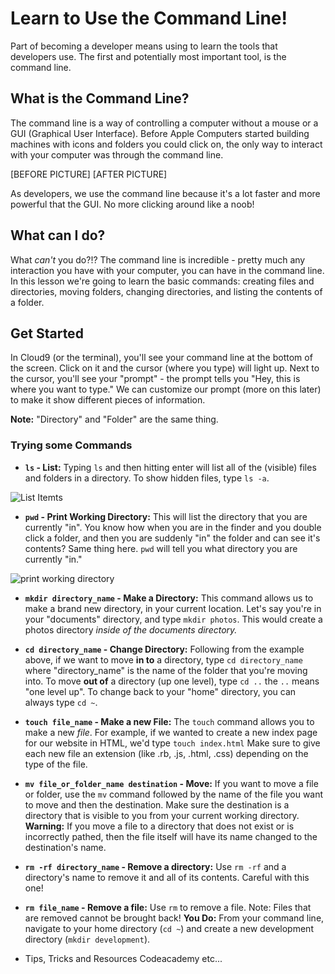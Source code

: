 # Learn to Use the Command Line!
Part of becoming a developer means using to learn the tools that developers use. The first and potentially most important tool, is the command line.

## What is the Command Line?
The command line is a way of controlling a computer without a mouse or a GUI (Graphical User Interface). Before Apple Computers started building machines with icons and folders you could click on, the only way to interact with your computer was through the command line.

[BEFORE PICTURE] [AFTER PICTURE]

As developers, we use the command line because it's a lot faster and more powerful that the GUI. No more clicking around like a noob!

## What can I do?
What *can't* you do?!? The command line is incredible - pretty much any interaction you have with your computer, you can have in the command line. In this lesson we're going to learn the basic commands: creating files and directories, moving folders, changing directories, and listing the contents of a folder.

## Get Started
In Cloud9 (or the terminal), you'll see your command line at the bottom of the screen. Click on it and the cursor (where you type) will light up. Next to the cursor, you'll see your "prompt" - the prompt tells you "Hey, this is where you want to type." We can customize our prompt (more on this later) to make it show different pieces of information.

**Note:** "Directory" and "Folder" are the same thing.

### Trying some Commands
+ **`ls` - List:** Typing `ls` and then hitting enter will list all of the (visible) files and folders in a directory. To show hidden files, type `ls -a`.

![List Itemts](https://s3.amazonaws.com/upperline/curriculum-assets/command-line/1+ls+.gif)

+ **`pwd` - Print Working Directory:** This will list the directory that you are currently "in". You know how when you are in the finder and you double click a folder, and then you are suddenly "in" the folder and can see it's contents? Same thing here. `pwd` will tell you what directory you are currently "in."

![print working directory](https://s3.amazonaws.com/upperline/curriculum-assets/command-line/2+pwd.gif)

+ **`mkdir directory_name` - Make a Directory:** This command allows us to make a brand new directory, in your current location. Let's say you're in your "documents" directory, and type `mkdir photos`. This would create a photos directory *inside of the documents directory.*
+ **`cd directory_name` - Change Directory:** Following from the example above, if we want to move **in to** a directory, type `cd directory_name` where "directory_name" is the name of the folder that you're moving into. To move **out of** a directory (up one level), type `cd ..` the `..` means "one level up". To change back to your "home" directory, you can always type `cd ~`.
+ **`touch file_name` - Make a new File:** The `touch` command allows you to make a new *file*. For example, if we wanted to create a new index page for our website in HTML, we'd type `touch index.html` Make sure to give each new file an extension (like .rb, .js, .html, .css) depending on the type of the file.
+ **`mv file_or_folder_name destination` - Move:** If you want to move a file or folder, use the `mv` command followed by the name of the file you want to move and then the destination. Make sure the destination is a directory that is visible to you from your current working directory. **Warning:** If you move a file to a directory that does not exist or is incorrectly pathed, then the file itself will have its name changed to the destination's name.
+ **`rm -rf directory_name` - Remove a directory:** Use `rm -rf` and a directory's name to remove it and all of its contents. Careful with this one!
+ **`rm file_name` - Remove a file:** Use `rm` to remove a file. Note: Files that are removed cannot be brought back!
**You Do:** From your command line, navigate to your home directory (`cd ~`) and create a new development directory (`mkdir development`).

+ Tips, Tricks and Resources
Codeacademy
etc...
